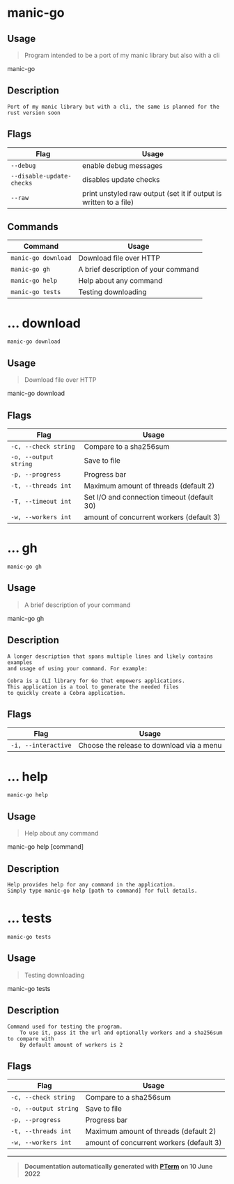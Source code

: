 # manic-go

## Usage
> Program intended to be a port of my manic library but also with a cli

manic-go

## Description

```
Port of my manic library but with a cli, the same is planned for the rust version soon
```

## Flags
|Flag|Usage|
|----|-----|
|`--debug`|enable debug messages|
|`--disable-update-checks`|disables update checks|
|`--raw`|print unstyled raw output (set it if output is written to a file)|

## Commands
|Command|Usage|
|-------|-----|
|`manic-go download`|Download file over HTTP|
|`manic-go gh`|A brief description of your command|
|`manic-go help`|Help about any command|
|`manic-go tests`|Testing downloading|
# ... download
`manic-go download`

## Usage
> Download file over HTTP

manic-go download

## Flags
|Flag|Usage|
|----|-----|
|`-c, --check string`|Compare to a sha256sum|
|`-o, --output string`|Save to file|
|`-p, --progress`|Progress bar|
|`-t, --threads int`|Maximum amount of threads (default 2)|
|`-T, --timeout int`|Set I/O and connection timeout (default 30)|
|`-w, --workers int`|amount of concurrent workers (default 3)|
# ... gh
`manic-go gh`

## Usage
> A brief description of your command

manic-go gh

## Description

```
A longer description that spans multiple lines and likely contains examples
and usage of using your command. For example:

Cobra is a CLI library for Go that empowers applications.
This application is a tool to generate the needed files
to quickly create a Cobra application.
```

## Flags
|Flag|Usage|
|----|-----|
|`-i, --interactive`|Choose the release to download via a menu|
# ... help
`manic-go help`

## Usage
> Help about any command

manic-go help [command]

## Description

```
Help provides help for any command in the application.
Simply type manic-go help [path to command] for full details.
```
# ... tests
`manic-go tests`

## Usage
> Testing downloading

manic-go tests

## Description

```
Command used for testing the program.
	To use it, pass it the url and optionally workers and a sha256sum to compare with
	By default amount of workers is 2
```

## Flags
|Flag|Usage|
|----|-----|
|`-c, --check string`|Compare to a sha256sum|
|`-o, --output string`|Save to file|
|`-p, --progress`|Progress bar|
|`-t, --threads int`|Maximum amount of threads (default 2)|
|`-w, --workers int`|amount of concurrent workers (default 3)|


---
> **Documentation automatically generated with [PTerm](https://github.com/pterm/cli-template) on 10 June 2022**
